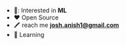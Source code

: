 
-   📖: Interested in **ML**
-   :heart: Open Source
-   :crayon: reach me **josh.anish1@gmail.com**
-   📓 Learning 
